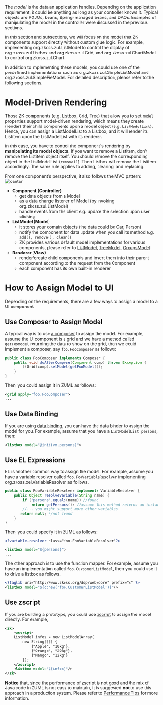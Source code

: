 

The *model* is the data an application handles. Depending on the
application requirement, it could be anything as long as your controller
knows it. Typical objects are POJOs, beans, Spring-managed beans, and
DAOs. Examples of manipulating the model in the controller were
discussed in the previous sections.

In this section and subsections, we will focus on the model that ZK
components support directly without custom glue logic. For example,
implementing <javadoc type="interface">org.zkoss.zul.ListModel</javadoc>
to control the display of <javadoc>org.zkoss.zul.Listbox</javadoc> and
<javadoc>org.zkoss.zul.Grid</javadoc>, and
<javadoc type="interface">org.zkoss.zul.ChartModel</javadoc> to control
<javadoc>org.zkoss.zul.Chart</javadoc>.

In addition to implementing these models, you could use one of the
predefined implementations such as
<javadoc>org.zkoss.zul.SimpleListModel</javadoc> and
<javadoc>org.zkoss.zul.SimplePieModel</javadoc>. For detailed
description, please refer to the following sections.

# Model-Driven Rendering

Those ZK components (e.g. Listbox, Grid, Tree) that allow you to set
`model` properties support model-driven rendering, which means they
create (render) their child components upon a model object (e.g.
`ListModelList`). Hence, you can assign a ListModelList to a Listbox,
and it will render its Listitem upon the ListModelList with its
renderer.

In this case, you have to control the component's rendering by
**manipulating its model objects**. If you want to remove a Listitem,
don't remove the Listitem object itself. You should remove the
corresponding object in the ListModelList (`remove()`). Then Listbox
will remove the Listitem accordingly. The same rule applies to adding,
clearing, and replacing.

From one component's perspective, it also follows the MVC pattern: ![
center](model-driven-rendering.jpg " center")

- **Component (Controller)**
  - get data objects from a Model
  - as a data change listener of Model (by invoking
    <javadoc method="addListDataListener(org.zkoss.zul.event.ListDataListener)" type="interface">org.zkoss.zul.ListModel</javadoc>)
  - handle events from the client e.g. update the selection upon user
    clicking
- **ListModel (Model)**
  - it stores your domain objects (the data could be Car, Person)
  - notify the component for data update when you call its method e.g.
    `add(), remove(), clear()`
  - ZK provides various default model implementations for various
    components, please refer to
    [ListModel](https://www.zkoss.org/javadoc/latest/zk/org/zkoss/zul/ListModel.html),
    [TreeModel](https://www.zkoss.org/javadoc/latest/zk/org/zkoss/zul/TreeModel.html),
    [GroupsModel](http://www.zkoss.org/javadoc/latest/zk/org/zkoss/zul/GroupsModel.html)
- **Renderer (View)**
  - render/create child components and insert them into their parent
    component according to the request from the Component
  - each component has its own built-in renderer

# How to Assign Model to UI

Depending on the requirements, there are a few ways to assign a model to
a UI component.

## Use Composer to Assign Model

A typical way is to use [a
composer]({{site.baseurl}}/zk_dev_ref/mvc/controller/composer)
to assign the model. For example, assume the UI component is a grid and
we have a method called `getFooModel` returning the data to show on the
grid, then we could implement a composer, say `foo.FooComposer` as
follows:

```java
public class FooComposer implements Composer {
    public void doAfterCompose(Component comp) throws Exception {
        ((Grid)comp).setModel(getFooModel());
    }
}
```

Then, you could assign it in ZUML as follows:

```xml
<grid apply="foo.FooComposer">
...
```

## Use Data Binding

If you are using [data
binding]({{site.baseurl}}/zk_dev_ref/mvvm/data_binding), you can
have the data binder to assign the model for you. For example, assume
that you have a `ListModelList persons`, then:

```xml
<listbox model="@init(vm.persons)">
```

## Use EL Expressions

EL is another common way to assign the model. For example, assume you
have a variable resolver called `foo.FooVariableResolver` implementing
<javadoc>org.zkoss.xel.VariableResolver</javadoc> as follows.

```java
public class FooVariableResolver implements VariableResolver {
    public Object resolveVariable(String name) {
        if ("persons".equals(name)) //found
            return getPersons(); //assume this method returns an instance of ListModel 
        //... you might support more other variables
       return null; //not found
    }
}
```

Then, you could specify it in ZUML as follows:

```xml
<?variable-resolver class="foo.FooVariableResolver"?>

<listbox model="${persons}">
...
```

The other approach is to use the function mapper. For example, assume
you have an implementation called `foo.CustomerListModel`, then you
could use it to drive a listbox as follows.

```xml
<?taglib uri="http://www.zkoss.org/dsp/web/core" prefix="c" ?>
<listbox model="${c:new('foo.CustomerListModel')}"/>
```

## Use zscript

If you are building a prototype, you could use
[zscript]({{site.baseurl}}/zk_dev_ref/ui_composing/zuml/scripts_in_zuml)
to assign the model directly. For example,

```xml
<zk>
    <zscript>
    ListModel infos = new ListModelArray(
        new String[][] {
            {"Apple", "10kg"},
            {"Orange", "20kg"},
            {"Mango", "12kg"}
        });
    </zscript>          
    <listbox model="${infos}"/>
</zk>
```

**Notice** that, since the performance of zscript is not good and the
mix of Java code in ZUML is not easy to maintain, it is suggested
**not** to use this approach in a production system. Please refer to
[Performance
Tips]({{site.baseurl}}/zk_dev_ref/performance_tips/use_compiled_java_codes)
for more information.
